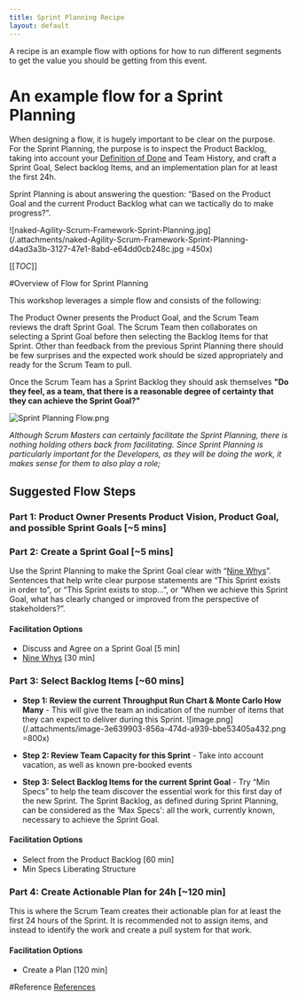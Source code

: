 ```yaml
---
title: Sprint Planning Recipe
layout: default
---
```


A recipe is an example flow with options for how to run different segments to get the value you should be getting from this event.

# An example flow for a Sprint Planning

When designing a flow, it is hugely important to be clear on the purpose. For the Sprint Planning, the purpose is to inspect the Product Backlog, taking into account your [Definition of Done](/Project-Management/Agile-Ways-of-Working/Core-Practices/Definition-of-Done-\(DoD\)) and Team History, and craft a Sprint Goal, Select backlog Items, and an implementation plan for at least the first 24h.

Sprint Planning is about answering the question: “Based on the Product Goal and the current Product Backlog what can we tactically do to make progress?”. 

![naked-Agility-Scrum-Framework-Sprint-Planning.jpg](/.attachments/naked-Agility-Scrum-Framework-Sprint-Planning-d4ad3a3b-3127-47e1-8abd-e64dd0cb248c.jpg =450x)


[[_TOC_]]

#Overview of Flow for Sprint Planning

This workshop leverages a simple flow and consists of the following:

The Product Owner presents the Product Goal, and the Scrum Team reviews the draft Sprint Goal. The Scrum Team then collaborates on selecting a Sprint Goal before then selecting the Backlog Items for that Sprint. Other than feedback from the previous Sprint Planning there should be few surprises and the expected work should be sized appropriately and ready for the Scrum Team to pull.

Once the Scrum Team has a Sprint Backlog they should ask themselves **"Do they feel, as a team, that there is a reasonable degree of certainty that they can achieve the Sprint Goal?"**

![Sprint Planning Flow.png](/.attachments/image-80a94eca-b634-444f-9f9e-60e59575dcab.png)

_Although Scrum Masters can certainly facilitate the Sprint Planning, there is nothing holding others back from facilitating. Since Sprint Planning is particularly important for the Developers, as they will be doing the work, it makes sense for them to also play a role;_

## Suggested Flow Steps

### Part 1: Product Owner Presents Product Vision, Product Goal, and possible Sprint Goals [~5 mins]

### Part 2: Create a Sprint Goal [~5 mins]

Use the Sprint Planning to make the Sprint Goal clear with “[Nine Whys](/Guides/Liberating-Structures/Nine-Whys-\(30\))”. Sentences that help write clear purpose statements are “This Sprint exists in order to”, or “This Sprint exists to stop…”, or “When we achieve this Sprint Goal, what has clearly changed or improved from the perspective of stakeholders?”.

#### Facilitation Options

- Discuss and Agree on a Sprint Goal [5 min]
- [Nine Whys](/Guides/Liberating-Structures/Nine-Whys-\(30\)) [30 min]

### Part 3: Select Backlog Items [~60 mins]

- **Step 1: Review the current Throughput Run Chart & Monte Carlo How Many** - This will give the team an indication of the number of items that they can expect to deliver during this Sprint.
![image.png](/.attachments/image-3e639903-856a-474d-a939-bbe53405a432.png =800x)
- **Step 2: Review Team Capacity for this Sprint** - Take into account vacation, as well as known pre-booked events

- **Step 3: Select Backlog Items for the current Sprint Goal** - Try “Min Specs” to help the team discover the essential work for this first day of the new Sprint. The Sprint Backlog, as defined during Sprint Planning, can be considered as the ‘Max Specs': all the work, currently known, necessary to achieve the Sprint Goal. 

#### Facilitation Options

- Select from the Product Backlog [60 min]
- Min Specs Liberating Structure

### Part 4: Create Actionable Plan for 24h [~120 min]

This is where the Scrum Team creates their actionable plan for at least the first 24 hours of the Sprint. It is recommended not to assign items, and instead to identify the work and create a pull system for that work.

#### Facilitation Options

- Create a Plan [120 min]

#Reference
[References](https://dev.azure.com/newsigcode/NewSignature.UKProfessionalServices/_wiki/wikis/NewSignature.UKProfessionalServices.wiki?wikiVersion=GBwikiMaster&_a=edit&pagePath=%2FProject%20Management%2FAgile%20Ways%20of%20Working%2FCore%20Practices&pageId=5053&anchor=reference)
